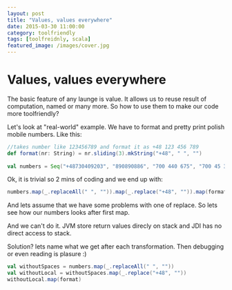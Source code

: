 ```yaml
---
layout: post
title: "Values, values everywhere"
date: 2015-03-30 11:00:00
category: toolfriendly
tags: [toolfreidnly, scala]
featured_image: /images/cover.jpg
---
```


# Values, values everywhere

The basic feature of any launge is value. It allows us to reuse result of computation, named or many more. So how to use them to make our code more toolfriendly?

Let's look at "real-world" example. We have to format and pretty print polish mobile numbers. Like this:

```scala
//takes number like 123456789 and format it as +48 123 456 789 
def format(nr: String) = nr.sliding(3).mkString("+48", " ", "")  
 
val numbers = Seq("+48730409203", "890890886", "700 440 675", "700 45 34 34")
```

Ok, it is trivial so 2 mins of coding and we end up with:

```scala
numbers.map(_.replaceAll(" ", "")).map(_.replace("+48", "")).map(format)
```

And lets assume that we have some problems with one of replace. So lets see how our numbers looks after first map.

And we can't do it. JVM store return values direcly on stack and JDI has no direct access to stack.

Solution? lets name what we get after each transformation. Then debugging or even reading is plasure :)

```scala
val withoutSpaces = numbers.map(_.replaceAll(" ", ""))
val withoutLocal = withoutSpaces.map(_.replace("+48", ""))
withoutLocal.map(format)
```
